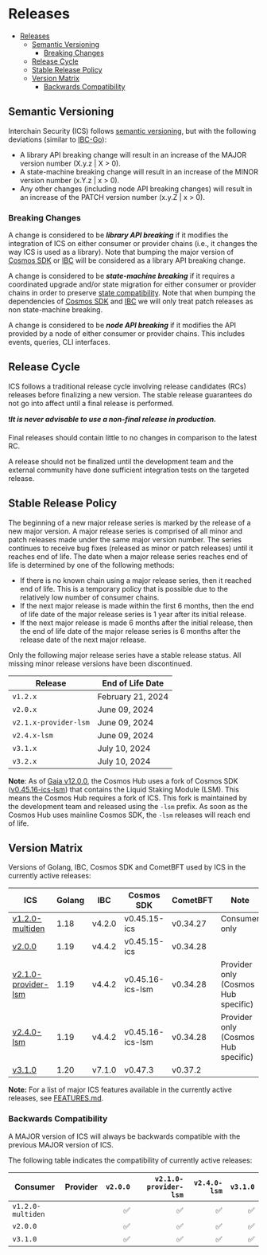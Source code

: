 # Releases

- [Releases](#releases)
  - [Semantic Versioning](#semantic-versioning)
    - [Breaking Changes](#breaking-changes)
  - [Release Cycle](#release-cycle)
  - [Stable Release Policy](#stable-release-policy)
  - [Version Matrix](#version-matrix)
    - [Backwards Compatibility](#backwards-compatibility)

## Semantic Versioning 

Interchain Security (ICS) follows [semantic versioning](https://semver.org), but with the following deviations (similar to [IBC-Go](https://github.com/cosmos/ibc-go/blob/main/RELEASES.md)):

- A library API breaking change will result in an increase of the MAJOR version number (X.y.z | X > 0). 
- A state-machine breaking change will result in an increase of the MINOR version number (x.Y.z | x > 0).
- Any other changes (including node API breaking changes) will result in an increase of the PATCH version number (x.y.Z | x > 0).

### Breaking Changes

A change is considered to be ***library API breaking*** if it modifies the integration of ICS on either consumer or provider chains (i.e., it changes the way ICS is used as a library). 
Note that bumping the major version of [Cosmos SDK](https://github.com/cosmos/cosmos-sdk) or [IBC](https://github.com/cosmos/ibc-go) will be considered as a library API breaking change.

A change is considered to be ***state-machine breaking*** if it requires a coordinated upgrade and/or state migration for either consumer or provider chains in order to preserve [state compatibility](./STATE-COMPATIBILITY.md). 
Note that when bumping the dependencies of [Cosmos SDK](https://github.com/cosmos/cosmos-sdk) and [IBC](https://github.com/cosmos/ibc-go) we will only treat patch releases as non state-machine breaking.

A change is considered to be ***node API breaking*** if it modifies the API provided by a node of either consumer or provider chains. 
This includes events, queries, CLI interfaces. 

## Release Cycle

ICS follows a traditional release cycle involving release candidates (RCs) releases before finalizing a new version. 
The stable release guarantees do not go into affect until a final release is performed.

❗***It is never advisable to use a non-final release in production.***

Final releases should contain little to no changes in comparison to the latest RC. 

A release should not be finalized until the development team and the external community have done sufficient integration tests on the targeted release.

## Stable Release Policy

The beginning of a new major release series is marked by the release of a new major version. 
A major release series is comprised of all minor and patch releases made under the same major version number. 
The series continues to receive bug fixes (released as minor or patch releases) until it reaches end of life. 
The date when a major release series reaches end of life is determined by one of the following methods:

- If there is no known chain using a major release series, then it reached end of life. 
  This is a temporary policy that is possible due to the relatively low number of consumer chains.
- If the next major release is made within the first 6 months, then the end of 
  life date of the major release series is 1 year after its initial release.
- If the next major release is made 6 months after the initial release, then the 
  end of life date of the major release series is 6 months after the release date 
  of the next major release.

Only the following major release series have a stable release status. 
All missing minor release versions have been discontinued.

| Release | End of Life Date |
|---------|------------------|
| `v1.2.x` | February 21, 2024 |
| `v2.0.x` | June 09, 2024 |
| `v2.1.x-provider-lsm` | June 09, 2024 |
| `v2.4.x-lsm` | June 09, 2024 |
| `v3.1.x` | July 10, 2024 |
| `v3.2.x` | July 10, 2024 |

**Note**: As of [Gaia v12.0.0](https://github.com/cosmos/gaia/releases/tag/v12.0.0), 
the Cosmos Hub uses a fork of Cosmos SDK ([v0.45.16-ics-lsm](https://github.com/cosmos/cosmos-sdk/releases/tag/v0.45.16-ics-lsm)) 
that contains the Liquid Staking Module (LSM). 
This means the Cosmos Hub requires a fork of ICS. 
This fork is maintained by the development team and released using the `-lsm` prefix. 
As soon as the Cosmos Hub uses mainline Cosmos SDK, the `-lsm` releases will reach end of life. 

## Version Matrix

Versions of Golang, IBC, Cosmos SDK and CometBFT used by ICS in the currently active releases:

| ICS | Golang | IBC | Cosmos SDK | CometBFT | Note |
|-----|--------|-----|------------|----------|------|
| [v1.2.0-multiden](https://github.com/cosmos/interchain-security/releases/tag/v1.2.0-multiden) | 1.18 | v4.2.0 | v0.45.15-ics | v0.34.27 | Consumer only |
| [v2.0.0](https://github.com/cosmos/interchain-security/releases/tag/v2.0.0) | 1.19 | v4.4.2 | v0.45.15-ics | v0.34.28 | 
| [v2.1.0-provider-lsm](https://github.com/cosmos/interchain-security/releases/tag/v2.1.0-provider-lsm) | 1.19 | v4.4.2 | v0.45.16-ics-lsm | v0.34.28 | Provider only (Cosmos Hub specific) |
| [v2.4.0-lsm](https://github.com/cosmos/interchain-security/releases/tag/v2.4.0-lsm) | 1.19 | v4.4.2 | v0.45.16-ics-lsm | v0.34.28 | Provider only (Cosmos Hub specific) |
| [v3.1.0](https://github.com/cosmos/interchain-security/releases/tag/v3.1.0) | 1.20 | v7.1.0 | v0.47.3 | v0.37.2 |

**Note:** For a list of major ICS features available in the currently active releases, see [FEATURES.md](./FEATURES.md).

### Backwards Compatibility

A MAJOR version of ICS will always be backwards compatible with the previous MAJOR version of ICS. 

The following table indicates the compatibility of currently active releases:

| Consumer | Provider | `v2.0.0` | `v2.1.0-provider-lsm` | `v2.4.0-lsm` | `v3.1.0` |
|----------|----------|--------:|----------------------:|----------------------:|---------:|
| `v1.2.0-multiden` || ✅ | ✅ | ✅ | ✅ | 
| `v2.0.0` || ✅ | ✅ | ✅ | ✅ | 
| `v3.1.0` || ✅ | ✅ | ✅ | ✅ | 
